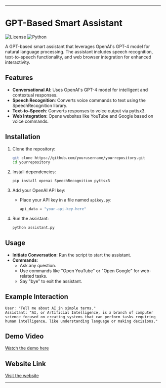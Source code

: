 
---

# GPT-Based Smart Assistant

![License](https://img.shields.io/github/license/yourusername/yourrepository)
![Python](https://img.shields.io/badge/Python-3.x-blue)

A GPT-based smart assistant that leverages OpenAI's GPT-4 model for natural language processing. The assistant includes speech recognition, text-to-speech functionality, and web browser integration for enhanced interactivity.

## Features
- **Conversational AI**: Uses OpenAI's GPT-4 model for intelligent and contextual responses.
- **Speech Recognition**: Converts voice commands to text using the SpeechRecognition library.
- **Text-to-Speech**: Converts responses to voice output via pyttsx3.
- **Web Integration**: Opens websites like YouTube and Google based on voice commands.

## Installation

1. Clone the repository:
   ```bash
   git clone https://github.com/yourusername/yourrepository.git
   cd yourrepository
   ```

2. Install dependencies:
   ```bash
   pip install openai SpeechRecognition pyttsx3
   ```

3. Add your OpenAI API key:
   - Place your API key in a file named `apikey.py`:
     ```python
     api_data = "your-api-key-here"
     ```

4. Run the assistant:
   ```bash
   python assistant.py
   ```

## Usage

- **Initiate Conversation**: Run the script to start the assistant.
- **Commands**:
  - Ask any question.
  - Use commands like "Open YouTube" or "Open Google" for web-related tasks.
  - Say "bye" to exit the assistant.

## Example Interaction

```
User: "Tell me about AI in simple terms."
Assistant: "AI, or Artificial Intelligence, is a branch of computer science focused on creating systems that can perform tasks requiring human intelligence, like understanding language or making decisions."
```

## Demo Video
[Watch the demo here](#) <!-- Replace with your link -->

## Website Link
[Visit the website](#) <!-- Replace with your link -->


---
